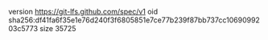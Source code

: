 version https://git-lfs.github.com/spec/v1
oid sha256:df41fa6f35e1e76d240f3f6805851e7ce77b239f87bb737cc1069099203c5773
size 35725
